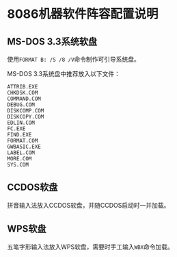 8086机器软件阵容配置说明
========================

MS-DOS 3.3系统软盘
------------------

使用`FORMAT B: /S /8 /V`命令制作可引导系统盘。

MS-DOS 3.3系统盘中推荐放入以下文件：

	ATTRIB.EXE
	CHKDSK.COM
	COMMAND.COM
	DEBUG.COM
	DISKCOMP.COM
	DISKCOPY.COM
	EDLIN.COM
	FC.EXE
	FIND.EXE
	FORMAT.COM
	GWBASIC.EXE
	LABEL.COM
	MORE.COM
	SYS.COM

CCDOS软盘
---------

拼音输入法放入CCDOS软盘，并随CCDOS启动时一并加载。

WPS软盘
-------

五笔字形输入法放入WPS软盘，需要时手工输入`WBX`命令加载。

